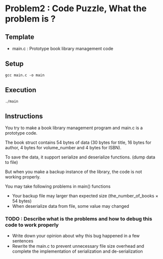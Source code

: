 # Problem2 : Code Puzzle, What the problem is ?


## Template 
* main.c : Prototype book library management code 


## Setup
```
gcc main.c -o main
```

## Execution
```
./main
```

## Instructions 
You try to make a book library management program and main.c is a prototype code.

The book struct contains 54 bytes of data (30 bytes for title, 16 bytes for author, 4 bytes for volume_number and 4 bytes for ISBN).

To save the data, it support serialize and deserialize functions. (dump data to file)

But when you make a backup instance of the library, the code is not working properly.

You may take following problems in main() functions
* Your backup file may larger than expected size (the_number_of_books × 54 bytes)
* When deserialize data from file, some value may changed 

### TODO : Describe what is the problems and how to debug this code to work properly
* Write down your opinion about why this bug happened in a few sentences
* Rewrite the main.c to prevent unnecessary file size overhead and complete the implementation of serialization and de-serialization
